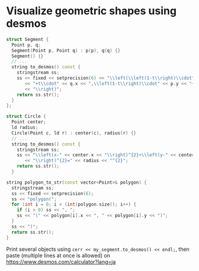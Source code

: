 # Visualize geometric shapes using desmos

```c++
struct Segment {
  Point p, q;
  Segment(Point p, Point q) : p(p), q(q) {}
  Segment() {}
  // ...
  string to_desmos() const {
    stringstream ss;
    ss << fixed << setprecision(6) << "\\left(\\left(1-t\\right)\\cdot" << p.x
       << "+t\\cdot" << q.x << ",\\left(1-t\\right)\\cdot" << p.y << "+t\\cdot" << q.y
       << "\\right)";
    return ss.str();
  }
};
```

```c++
struct Circle {
  Point center;
  ld radius;
  Circle(Point c, ld r) : center(c), radius(r) {}
  // ...
  string to_desmos() const {
    stringstream ss;
    ss << "\\left(x-" << center.x << "\\right)^{2}+\\left(y-" << center.y
       << "\\right)^{2}=" << radius << "^{2}";
    return ss.str();
  }
```

```c++
string polygon_to_str(const vector<Point>& polygon) {
  stringstream ss;
  ss << fixed << setprecision(6);
  ss << "polygon(";
  for (int i = 0; i < (int)polygon.size(); i++) {
    if (i > 0) ss << ", ";
    ss << "(" << polygon[i].x << ", " << polygon[i].y << ")";
  }
  ss << ")";
  return ss.str();
}
```

Print several objects using `cerr << my_segment.to_desmos() << endl;`, then paste (multiple lines at once is allowed) on https://www.desmos.com/calculator?lang=ja
